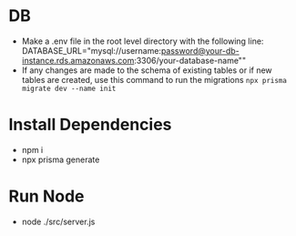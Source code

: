 # DB

- Make a .env file in the root level directory with the following line: DATABASE_URL="mysql://username:password@your-db-instance.rds.amazonaws.com:3306/your-database-name""
- If any changes are made to the schema of existing tables or if new tables are created, use this command to run the migrations `npx prisma migrate dev --name init`

# Install Dependencies

- npm i
- npx prisma generate

# Run Node

- node ./src/server.js
